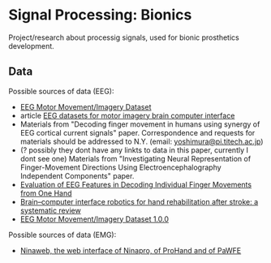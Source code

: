# Signal Processing: Bionics
Project/research about processig signals, used for bionic prosthetics development.

## Data
Possible sources of data (EEG):
 * [EEG Motor Movement/Imagery Dataset](https://archive.physionet.org/pn4/eegmmidb/)
 * article [EEG datasets for motor imagery brain computer interface](https://www.researchgate.net/publication/316690456_EEG_datasets_for_motor_imagery_brain_computer_interface)
 * Materials from "Decoding finger movement in humans using synergy of EEG cortical current signals" paper. Correspondence and requests for materials should be addressed to N.Y. (email: yoshimura@pi.titech.ac.jp) 
 * (? possibly they dont have any linkts to data in this paper, currently I dont see one) Materials from "Investigating Neural Representation of Finger-Movement Directions Using Electroencephalography Independent Components" paper.
 * [Evaluation of EEG Features in Decoding Individual Finger Movements from One Hand](https://www.hindawi.com/journals/cmmm/2013/243257/)
 * [Brain–computer interface robotics for hand rehabilitation after stroke: a systematic review](https://jneuroengrehab.biomedcentral.com/articles/10.1186/s12984-021-00820-8)
 * [EEG Motor Movement/Imagery Dataset 1.0.0](https://physionet.org/content/eegmmidb/1.0.0/S032/S032R13.edf)

Possible sources of data (EMG):
 * [Ninaweb, the web interface of Ninapro, of ProHand and of PaWFE](http://ninapro.hevs.ch/) 